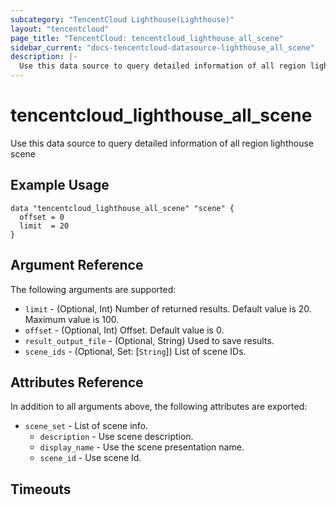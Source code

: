```yaml
---
subcategory: "TencentCloud Lighthouse(Lighthouse)"
layout: "tencentcloud"
page_title: "TencentCloud: tencentcloud_lighthouse_all_scene"
sidebar_current: "docs-tencentcloud-datasource-lighthouse_all_scene"
description: |-
  Use this data source to query detailed information of all region lighthouse scene
---
```


# tencentcloud_lighthouse_all_scene

Use this data source to query detailed information of all region lighthouse scene

## Example Usage

```hcl
data "tencentcloud_lighthouse_all_scene" "scene" {
  offset = 0
  limit  = 20
}
```

## Argument Reference

The following arguments are supported:

* `limit` - (Optional, Int) Number of returned results. Default value is 20. Maximum value is 100.
* `offset` - (Optional, Int) Offset. Default value is 0.
* `result_output_file` - (Optional, String) Used to save results.
* `scene_ids` - (Optional, Set: [`String`]) List of scene IDs.

## Attributes Reference

In addition to all arguments above, the following attributes are exported:

* `scene_set` - List of scene info.
  * `description` - Use scene description.
  * `display_name` - Use the scene presentation name.
  * `scene_id` - Use scene Id.


## Timeouts

<no value>


